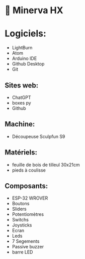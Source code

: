 # 🔸 Minerva HX

# Logiciels:
  - LightBurn
  - Atom
  - Arduino IDE
  - Github Desktop
  - Git

## Sites web:
  - ChatGPT
  - boxes py
  - Github

## Machine:
  - Découpeuse Sculpfun S9

## Matériels:
  - feuille de bois de tilleul 30x21cm
  - pieds à coulisse

## Composants:
  - ESP-32 WROVER
  - Boutons
  - Sliders
  - Potentiomètres
  - Switchs
  - Joysticks
  - Ecran
  - Leds
  - 7 Segements
  - Passive buzzer
  - barre LED
